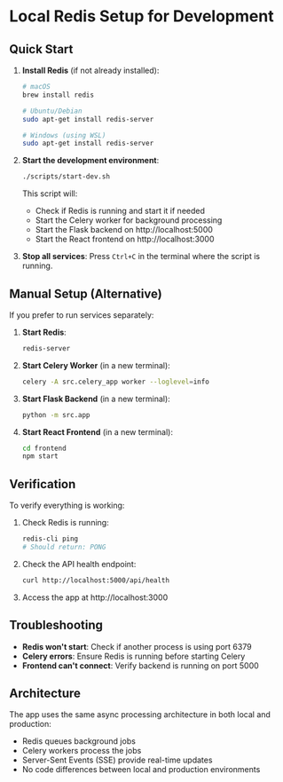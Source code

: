 # Local Redis Setup for Development

## Quick Start

1. **Install Redis** (if not already installed):
   ```bash
   # macOS
   brew install redis

   # Ubuntu/Debian
   sudo apt-get install redis-server

   # Windows (using WSL)
   sudo apt-get install redis-server
   ```

2. **Start the development environment**:
   ```bash
   ./scripts/start-dev.sh
   ```

   This script will:
   - Check if Redis is running and start it if needed
   - Start the Celery worker for background processing
   - Start the Flask backend on http://localhost:5000
   - Start the React frontend on http://localhost:3000

3. **Stop all services**:
   Press `Ctrl+C` in the terminal where the script is running.

## Manual Setup (Alternative)

If you prefer to run services separately:

1. **Start Redis**:
   ```bash
   redis-server
   ```

2. **Start Celery Worker** (in a new terminal):
   ```bash
   celery -A src.celery_app worker --loglevel=info
   ```

3. **Start Flask Backend** (in a new terminal):
   ```bash
   python -m src.app
   ```

4. **Start React Frontend** (in a new terminal):
   ```bash
   cd frontend
   npm start
   ```

## Verification

To verify everything is working:

1. Check Redis is running:
   ```bash
   redis-cli ping
   # Should return: PONG
   ```

2. Check the API health endpoint:
   ```bash
   curl http://localhost:5000/api/health
   ```

3. Access the app at http://localhost:3000

## Troubleshooting

- **Redis won't start**: Check if another process is using port 6379
- **Celery errors**: Ensure Redis is running before starting Celery
- **Frontend can't connect**: Verify backend is running on port 5000

## Architecture

The app uses the same async processing architecture in both local and production:
- Redis queues background jobs
- Celery workers process the jobs
- Server-Sent Events (SSE) provide real-time updates
- No code differences between local and production environments
